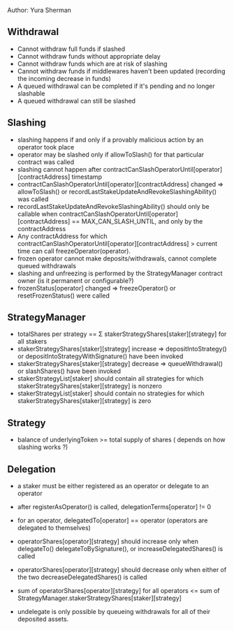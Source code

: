 Author: Yura Sherman



## Withdrawal

- Cannot withdraw full funds if slashed
- Cannot withdraw funds without appropriate delay
- Cannot withdraw funds which are at risk of slashing
- Cannot withdraw funds if middlewares haven't been updated (recording the incoming decrease in funds)
- A queued withdrawal can be completed if it's pending and no longer slashable
- A queued withdrawal can still be slashed

## Slashing

- slashing happens if and only if a provably malicious action by an operator took place
- operator may be slashed only if allowToSlash() for that particular contract was called
- slashing cannot happen after contractCanSlashOperatorUntil[operator][contractAddress] timestamp
- contractCanSlashOperatorUntil[operator][contractAddress] changed  => allowToSlash() or recordLastStakeUpdateAndRevokeSlashingAbility() was called
- recordLastStakeUpdateAndRevokeSlashingAbility() should only be callable when contractCanSlashOperatorUntil[operator][contractAddress] == MAX_CAN_SLASH_UNTIL, and only by the contractAddress
- Any contractAddress for which contractCanSlashOperatorUntil[operator][contractAddress] > current time can call freezeOperator(operator).
- frozen operator cannot make deposits/withdrawals, cannot complete queued withdrawals
- slashing and unfreezing is performed by the StrategyManager contract owner (is it permanent or configurable?)
- frozenStatus[operator] changed => freezeOperator() or resetFrozenStatus() were called


## StrategyManager

- totalShares per strategy == Σ stakerStrategyShares[staker][strategy] for all stakers
- stakerStrategyShares[staker][strategy] increase => depositIntoStrategy() or depositIntoStrategyWithSignature() have been invoked
- stakerStrategyShares[staker][strategy] decrease => queueWithdrawal() or slashShares() have been invoked
- stakerStrategyList[staker] should contain all strategies for which stakerStrategyShares[staker][strategy] is nonzero
- stakerStrategyList[staker] should contain no strategies for which stakerStrategyShares[staker][strategy] is zero

## Strategy

- balance of underlyingToken >= total supply of shares ( depends on how slashing works ?)

## Delegation

- a staker must be either registered as an operator or delegate to an operator
- after registerAsOperator() is called, delegationTerms[operator] != 0
- for an operator, delegatedTo[operator] == operator (operators are delegated to themselves)
- operatorShares[operator][strategy] should increase only when delegateTo() delegateToBySignature(), or increaseDelegatedShares() is called
- operatorShares[operator][strategy] should decrease only when either of the two decreaseDelegatedShares() is called
- sum of operatorShares[operator][strategy] for all operators <= sum of StrategyManager.stakerStrategyShares[staker][strategy]

- undelegate is only possible by queueing withdrawals for all of their deposited assets.
